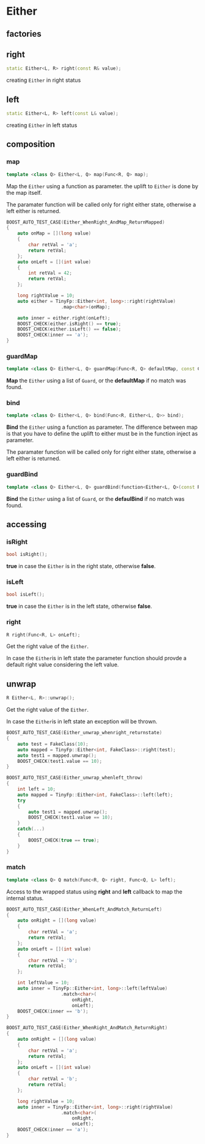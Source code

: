 # Either

## factories

## right

```c++
static Either<L, R> right(const R& value);
```

creating `Either` in right status

## left

```c++
static Either<L, R> left(const L& value);
```

creating `Either` in left status


## composition

### map

```c++
template <class Q> Either<L, Q> map(Func<R, Q> map);
```

Map the `Either` using a function as parameter. the uplift to `Either` is done by the map itself.

The paramater function will be called only for right either state, otherwise a left either is returned.


```c++
BOOST_AUTO_TEST_CASE(Either_WhenRight_AndMap_ReturnMapped)
{
    auto onMap = [](long value)
    {
        char retVal = 'a';
        return retVal;
    };
    auto onLeft = [](int value)
    {
        int retVal = 42;
        return retVal;
    };

    long rightValue = 10;
    auto either = TinyFp::Either<int, long>::right(rightValue)
                    .map<char>(onMap);

    auto inner = either.right(onLeft);
    BOOST_CHECK(either.isRight() == true);
    BOOST_CHECK(either.isLeft() == false);
    BOOST_CHECK(inner == 'a');
}
```


### guardMap

```c++
template <class Q> Either<L, Q> guardMap(Func<R, Q> defaultMap, const Guards<Q, R>& guards);
```

**Map** the `Either` using a list of `Guard`, or the **defaultMap** if no match was found.

### bind

```c++
template <class Q> Either<L, Q> bind(Func<R, Either<L, Q>> bind);
```

**Bind** the `Either` using a function as parameter. The difference between map is that you have to define the uplift to either must be in the function inject as parameter.

The paramater function will be called only for right either state, otherwise a left either is returned.

### guardBind

```c++
template <class Q> Either<L, Q> guardBind(function<Either<L, Q>(const R&)> defaultBind, const Guards<R, Either<L, Q>>& guards);
```

**Bind** the `Either` using a list of `Guard`, or the **defaulBind** if no match was found.

## accessing

### isRight

```c++
bool isRight();
```

**true** in case the `Either` is in the right state, otherwise **false**.

### isLeft

```c++
bool isLeft();
```

**true** in case the `Either` is in the left state, otherwise **false**.

### right

```c++
R right(Func<R, L> onLeft);
```

Get the right value of the `Either`.

In case the `Either`is in left state the parameter function should provde a default right value considering the left value.

## unwrap

```c++
R Either<L, R>::unwrap();
```

Get the right value of the `Either`.

In case the `Either`is in left state an exception will be thrown.


```c++
BOOST_AUTO_TEST_CASE(Either_unwrap_whenright_returnstate)
{
    auto test = FakeClass(10);
    auto mapped = TinyFp::Either<int, FakeClass>::right(test);
    auto test1 = mapped.unwrap();
    BOOST_CHECK(test1.value == 10);
}

BOOST_AUTO_TEST_CASE(Either_unwrap_whenleft_throw)
{
    int left = 10;
    auto mapped = TinyFp::Either<int, FakeClass>::left(left);
    try
    {
        auto test1 = mapped.unwrap();
        BOOST_CHECK(test1.value == 10);
    }
    catch(...)
    {
        BOOST_CHECK(true == true);
    }
}
```

### match

```c++
template <class Q> Q match(Func<R, Q> right, Func<Q, L> left);
```
Access to the wrapped status using **right** and **left** callback to map the internal status.


```c++
BOOST_AUTO_TEST_CASE(Either_WhenLeft_AndMatch_ReturnLeft)
{
    auto onRight = [](long value)
    {
        char retVal = 'a';
        return retVal;
    };
    auto onLeft = [](int value)
    {
        char retVal = 'b';
        return retVal;
    };

    int leftValue = 10;
    auto inner = TinyFp::Either<int, long>::left(leftValue)
                    .match<char>(
                        onRight,
                        onLeft);
    BOOST_CHECK(inner == 'b');
}

BOOST_AUTO_TEST_CASE(Either_WhenRight_AndMatch_ReturnRight)
{
    auto onRight = [](long value)
    {
        char retVal = 'a';
        return retVal;
    };
    auto onLeft = [](int value)
    {
        char retVal = 'b';
        return retVal;
    };

    long rightValue = 10;
    auto inner = TinyFp::Either<int, long>::right(rightValue)
                    .match<char>(
                        onRight,
                        onLeft);
    BOOST_CHECK(inner == 'a');
}
```
